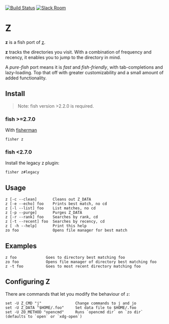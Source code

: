 [![Build Status][travis-badge]][travis-link]
[![Slack Room][slack-badge]][slack-link]

# Z

**z** is a fish port of [z](http://github.com/rupa/z).

**z** tracks the directories you visit. With a combination of frequency and recency, it enables you to jump to the directory in mind.

A _pure-fish_ port means it is _fast_ and _fish-friendly_, with tab-completions and lazy-loading. Top that off with greater customizability and a small amount of added functionality.

## Install
> Note: fish version >2.2.0 is required.

### fish >=2.7.0
With [fisherman]

```
fisher z
```

### fish <2.7.0
Install the legacy z plugin:

```
fisher z#legacy
```

## Usage
```
z [-c --clean]       Cleans out Z_DATA
z [-e --echo] foo    Prints best match, no cd
z [-l --list] foo    List matches, no cd
z [-p --purge]       Purges Z_DATA
z [-r --rank] foo    Searches by rank, cd
z [-t --recent] foo  Searches by recency, cd
z [ -h --help]       Print this help
zo foo               Opens file manager for best match
```

## Examples
```
z foo             Goes to directory best matching foo
zo foo            Opens file manager of directory best matching foo
z -t foo          Goes to most recent directory matching foo
```

## Configuring Z
There are commands that let you modify the behaviour of `z`:

```fish
set -U Z_CMD "j"               Change commands to j and jo
set -U Z_DATA "$HOME/.foo"     Set data file to $HOME/.foo
set -U ZO_METHOD "opencmd"     Runs `opencmd dir` on `zo dir` (defaults to `open` or `xdg-open`)
```

[slack-link]: https://fisherman-wharf.herokuapp.com
[slack-badge]: https://fisherman-wharf.herokuapp.com/badge.svg

[travis-link]: https://travis-ci.org/fisherman/z
[travis-badge]: https://travis-ci.org/fisherman/z.svg?branch=master

[fisherman]: https://github.com/fisherman/fisherman

<!-- Local Variables: -->
<!-- firestarter-type: t -->
<!-- firestarter: "ronn %f;and mv %s man/man1/z.1" -->
<!-- End: -->
